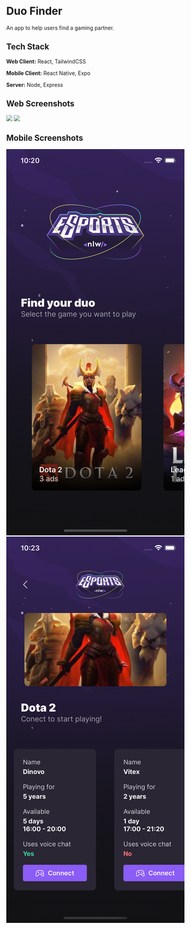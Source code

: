 # Duo Finder

An app to help users find a gaming partner.


## Tech Stack

**Web Client:** React, TailwindCSS

**Mobile Client:** React Native, Expo

**Server:** Node, Express

## Web Screenshots

<img src='screenshots/web1.png' width='420'>
<img src='screenshots/web2.png' width='420'>

## Mobile Screenshots

<img src='screenshots/mobile1.png'>
<img src='screenshots/mobile2.png'>